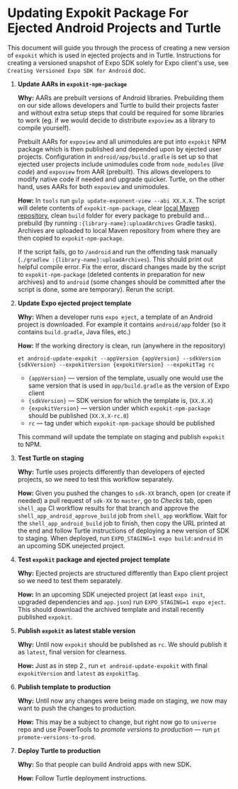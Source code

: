 # Updating Expokit Package For Ejected Android Projects and Turtle

This document will guide you through the process of creating a new version of `expokit` which is used in ejected projects and in Turtle. Instructions for creating a versioned snapshot of Expo SDK solely for Expo client's use, see `Creating Versioned Expo SDK for Android` doc.

1. **Update AARs in `expokit-npm-package`**

    **Why:** AARs are prebuilt versions of Android libraries. Prebuilding them on our side allows developers and Turtle to build their projects faster and without extra setup steps that could be required for some libraries to work (eg. if we would decide to distribute `expoview` as a library to compile yourself).

    Prebuilt AARs for `expoview` and all unimodules are put into `expokit` NPM package which is then published and depended upon by ejected user projects. Configuration in `android/app/build.gradle` is set up so that ejected user projects include unimodules code from `node_modules` (_live code_) and `expoview` from AAR (prebuilt). This allows developers to modify native code if needed and upgrade quicker. Turtle, on the other hand, uses AARs for both `expoview` and unimodules.

    **How:** In `tools` run `gulp update-exponent-view --abi XX.X.X`. The script will delete contents of `expokit-npm-package`, clear [local Maven repository](https://www.mkyong.com/maven/where-is-maven-local-repository/), clean `build` folder for every package to prebuild and… prebuild (by running `:{library-name}:uploadArchives` Gradle tasks). Archives are uploaded to local Maven repository from where they are then copied to `expokit-npm-package`.

    If the script fails, go to `/android` and run the offending task manually (`./gradlew :{library-name}:uploadArchives`). This should print out helpful compile error. Fix the error, discard changes made by the script to `expokit-npm-package` (deleted contents in preparation for new archives) and to `android` (some changes should be committed after the script is done, some are temporary). Rerun the script.

2. **Update Expo ejected project template**

    **Why:** When a developer runs `expo eject`, a template of an Android project is downloaded. For example it contains `android/app` folder (so it contains `build.gradle`, Java files, etc.)

    **How:** If the working directory is clean, run (anywhere in the repository)
    
      ```
      et android-update-expokit --appVersion {appVersion} --sdkVersion {sdkVersion} --expokitVersion {expokitVersion} --expokitTag rc
      ```

      * `{appVersion}` — version of the template, usually one would use the same version that is used in `app/build.gradle` as the version of Expo client
      * `{sdkVersion}` — SDK version for which the template is, (`XX.X.X`)
      * `{expokitVersion}` — version under which `expokit-npm-package` should be published (`XX.X.X-rc.0`)
      * `rc` — tag under which `expokit-npm-package` should be published 

      This command will update the template on staging and publish `expokit` to NPM.

3. **Test Turtle on staging**

    **Why:** Turtle uses projects differently than developers of ejected projects, so we need to test this workflow separately.

    **How:** Given you pushed the changes to `sdk-XX` branch, open (or create if needed) a pull request of `sdk-XX` to `master`, go to _Checks_ tab, open `shell_app` CI workflow results for that branch and approve the `shell_app_android_approve_build` job from `shell_app` workflow. Wait for the `shell_app_android_build` job to finish, then copy the URL printed at the end and follow Turtle instructions of deploying a new version of SDK to staging. When deployed, run `EXPO_STAGING=1 expo build:android` in an upcoming SDK unejected project.

4. **Test `expokit` package and ejected project template**
    
    **Why:** Ejected projects are structured differently than Expo client project so we need to test them separately.
    
    **How:** In an upcoming SDK unejected project (at least `expo init`, upgraded dependencies and `app.json`) run `EXPO_STAGING=1 expo eject`. This should download the archived template and install recently published `expokit`.

5. **Publish `expokit` as latest stable version**

    **Why:** Until now `expokit` should be published as `rc`. We should publish it as `latest`, final version for clearness.

    **How:** Just as in step 2., run `et android-update-expokit` with final `expokitVersion` and `latest` as `expokitTag`.

6. **Publish template to production**

    **Why:** Until now any changes were being made on staging, we now may want to push the changes to production.

    **How:** This may be a subject to change, but right now go to `universe` repo and use PowerTools to _promote versions to production_ — run `pt promote-versions-to-prod`.

7. **Deploy Turtle to production**

    **Why:** So that people can build Android apps with new SDK.

    **How:** Follow Turtle deployment instructions.
